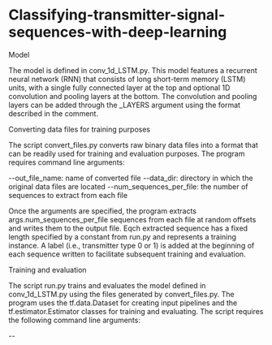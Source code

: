 # Classifying-transmitter-signal-sequences-with-deep-learning

Model

The model is defined in conv_1d_LSTM.py. This model features a recurrent neural network (RNN) that consists of long short-term memory (LSTM) units, with a single fully connected layer at the top and optional 1D convolution and pooling layers at the bottom. The convolution and pooling layers can be added through the _LAYERS argument using the format described in the comment. 

Converting data files for training purposes

The script convert_files.py converts raw binary data files into a format that can be readily used for training and evaluation purposes. The program requires command line arguments:

--out_file_name: name of converted file
--data_dir: directory in which the original data files are located
--num_sequences_per_file: the number of sequences to extract from each file

Once the arguments are specified, the program extracts args.num_sequences_per_file sequences from each file at random offsets and writes them to the output file. Eqch extracted sequence has a fixed length specified by a constant from run.py and represents a training instance. A label (i.e., transmitter type 0 or 1) is added at the beginning of each sequence written to facilitate subsequent training and evaluation.

Training and evaluation

The script run.py trains and evaluates the model defined in conv_1d_LSTM.py using the files generated by convert_files.py. The program uses the tf.data.Dataset for creating input pipelines and the tf.estimator.Estimator classes for training and evaluating. The script requires the following command line arguments:

--
